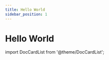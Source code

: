 ```yaml
---
title: Hello World
sidebar_position: 1
---
```


# Hello World

import DocCardList from '@theme/DocCardList';

<DocCardList />
